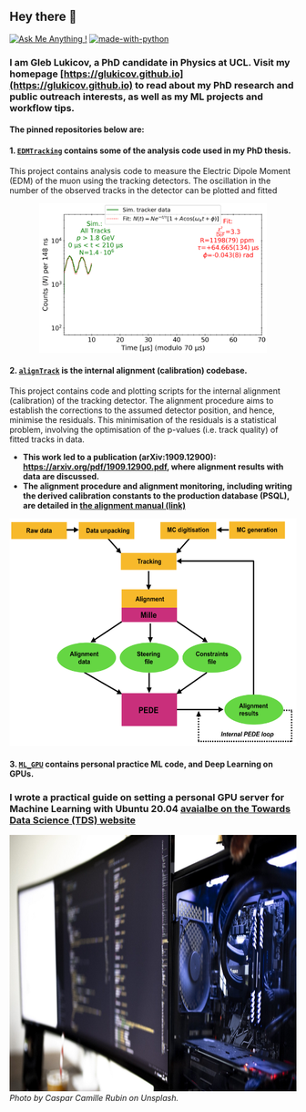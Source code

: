 ## Hey there 👋 

[![Ask Me Anything !](https://img.shields.io/badge/Ask%20me-anything-1abc9c.svg)](https://glukicov.github.io)
[![made-with-python](https://img.shields.io/badge/Made%20with-Python-1f425f.svg)](https://www.python.org/)

### I am Gleb Lukicov, a PhD candidate in Physics at UCL. Visit my homepage [https://glukicov.github.io](https://glukicov.github.io) to read about my PhD research and public outreach interests, as well as my ML projects and workflow tips.

#### The pinned repositories below are:
#### 1. [`EDMTracking`](https://github.com/glukicov/EDMTracking) contains some of the analysis code used in my PhD thesis. 
This project contains analysis code to measure the Electric Dipole Moment (EDM) of the muon using the tracking detectors. The oscillation in the number of the observed tracks in the detector can be plotted and fitted 
<div style="text-align:center"><a href=http://www.hep.ucl.ac.uk/~lukicov target="_blank"><img src="docs/edm.gif" width="400"></a></div>

#### 2. [`alignTrack`](https://github.com/glukicov/alignTrack) is the internal alignment (calibration) codebase.
This project contains code and plotting scripts for the internal alignment (calibration) of the tracking detector. The alignment procedure aims to establish the corrections to the assumed detector position, and hence, minimise the residuals. This minimisation of the residuals is a statistical problem, involving the optimisation of the p-values (i.e. track quality) of fitted tracks in data. 
* **This work led to a publication (arXiv:1909.12900): <a href=https://arxiv.org/pdf/1909.12900.pdf target="_blank"> https://arxiv.org/pdf/1909.12900.pdf</a>, where alignment results with data are discussed.**
* **The alignment procedure and alignment monitoring, including writing the derived calibration constants to the production database (PSQL), are detailed in [the alignment manual (link)](http://gm2-docdb.fnal.gov/cgi-bin/RetrieveFile?docid=9857&filename=manual.pdf&version=16)**
<div style="text-align:center"><a href=http://www.hep.ucl.ac.uk/~lukicov target="_blank"><img src="docs/align_4.png" height="400"></a></div>

#### 3. [`ML_GPU`](https://github.com/glukicov/ML_GPU) contains personal practice ML code, and Deep Learning on GPUs.
### I wrote a practical guide on setting a personal GPU server for Machine Learning with Ubuntu 20.04 <a href=https://towardsdatascience.com/set-up-of-a-personal-gpu-server-for-machine-learning-with-ubuntu-20-04-100e787105ad target="_blank"> avaialbe on the Towards Data Science (TDS) website</a> 

<div style="text-align:center"><a href=https://glukicov.github.io target="_blank"><img src="docs/gpu.jpeg" height="450"></a></div>
<i>Photo by Caspar Camille Rubin on Unsplash.</i>

<!--
**glukicov/glukicov** is a ✨ _special_ ✨ repository because its `README.md` (this file) appears on your GitHub profile.

Here are some ideas to get you started:

- 🔭 I’m currently working on ...
- 🌱 I’m currently learning ...
- 👯 I’m looking to collaborate on ...
- 🤔 I’m looking for help with ...
- 💬 Ask me about ...
- 📫 How to reach me: ...
- 😄 Pronouns: ...
- ⚡ Fun fact: ...
-->
